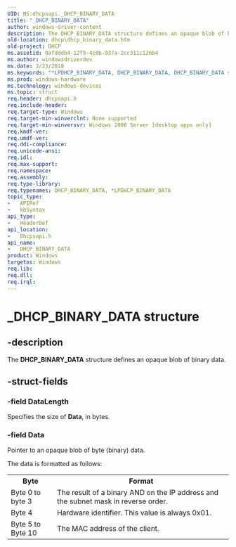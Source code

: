 ```yaml
---
UID: NS:dhcpsapi._DHCP_BINARY_DATA
title: "_DHCP_BINARY_DATA"
author: windows-driver-content
description: The DHCP_BINARY_DATA structure defines an opaque blob of binary data.
old-location: dhcp\dhcp_binary_data.htm
old-project: DHCP
ms.assetid: 0afdddb4-12f9-4c0b-937a-2cc311c126b4
ms.author: windowsdriverdev
ms.date: 3/23/2018
ms.keywords: "*LPDHCP_BINARY_DATA, DHCP_BINARY_DATA, DHCP_BINARY_DATA structure [DHCP], DHCP_CLIENT_UID, DHCP_CLIENT_UID structure [DHCP], LPDHCP_BINARY_DATA, LPDHCP_BINARY_DATA structure pointer [DHCP], _DHCP_BINARY_DATA, dhcp.dhcp_binary_data, dhcpsapi/DHCP_CLIENT_UID, dhcpsapi/LPDHCP_BINARY_DATA, dhcpsapi/_DHCP_BINARY_DATA"
ms.prod: windows-hardware
ms.technology: windows-devices
ms.topic: struct
req.header: dhcpsapi.h
req.include-header: 
req.target-type: Windows
req.target-min-winverclnt: None supported
req.target-min-winversvr: Windows 2000 Server [desktop apps only]
req.kmdf-ver: 
req.umdf-ver: 
req.ddi-compliance: 
req.unicode-ansi: 
req.idl: 
req.max-support: 
req.namespace: 
req.assembly: 
req.type-library: 
req.typenames: DHCP_BINARY_DATA, *LPDHCP_BINARY_DATA
topic_type:
-	APIRef
-	kbSyntax
api_type:
-	HeaderDef
api_location:
-	Dhcpsapi.h
api_name:
-	DHCP_BINARY_DATA
product: Windows
targetos: Windows
req.lib: 
req.dll: 
req.irql: 
---
```


# _DHCP_BINARY_DATA structure


## -description


The <b>DHCP_BINARY_DATA</b> structure defines an opaque blob of binary data.


## -struct-fields




### -field DataLength

Specifies the size of <b>Data</b>, in bytes.


### -field Data

Pointer to an opaque blob of byte (binary) data.

The data is formatted as follows:

<table>
<tr>
<th>Byte</th>
<th>Format</th>
</tr>
<tr>
<td>Byte 0 to byte 3 </td>
<td>The result of a binary AND on the IP address and the subnet mask in reverse order.</td>
</tr>
<tr>
<td>Byte 4</td>
<td>Hardware identifier. This value is always 0x01.</td>
</tr>
<tr>
<td>Byte 5 to Byte 10 </td>
<td>The MAC address of the client.</td>
</tr>
</table>
 

